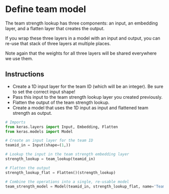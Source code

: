 # Define team model #

The team strength lookup has three components: an input, an embedding layer, and a flatten layer that creates the output.

If you wrap these three layers in a model with an input and output, you can re-use that stack of three layers at multiple places.

Note again that the weights for all three layers will be shared everywhere we use them.

## Instructions ##

* Create a 1D input layer for the team ID (which will be an integer). Be sure to set the correct input shape!
* Pass this input to the team strength lookup layer you created previously.
* Flatten the output of the team strength lookup.
* Create a model that uses the 1D input as input and flattened team strength as output.

```python
# Imports
from keras.layers import Input, Embedding, Flatten
from keras.models import Model

# Create an input layer for the team ID
teamid_in = Input(shape=(1,))

# Lookup the input in the team strength embedding layer
strength_lookup = team_lookup(teamid_in)

# Flatten the output
strength_lookup_flat = Flatten()(strength_lookup)

# Combine the operations into a single, re-usable model
team_strength_model = Model(teamid_in, strength_lookup_flat, name='Team-Strength-Model')
```
